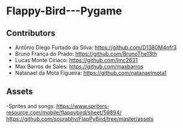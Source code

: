 # Flappy-Bird---Pygame

## Contributors

- Antônio Diego Furtado da Silva: https://github.com/D1380M4nfr3
- Bruno França do Prado: https://github.com/BrunoThe13th
- Lucas Monte Ciriaco: https://github.com/lmc2631
- Max Barros de Sales: https://github.com/maxbarros
- Natanael da Mota Figueira: https://github.com/natanaelmota1

## Assets

-Sprites and songs:
https://www.spriters-resource.com/mobile/flappybird/sheet/59894/
https://github.com/sourabhv/FlapPyBird/tree/master/assets

